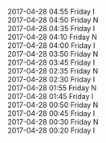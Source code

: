 2017-04-28 04:55 Friday  I  
2017-04-28 04:50 Friday  N  
2017-04-28 04:35 Friday  I  
2017-04-28 04:10 Friday  N  
2017-04-28 04:00 Friday  I  
2017-04-28 03:50 Friday  N  
2017-04-28 03:45 Friday  I  
2017-04-28 02:35 Friday  N  
2017-04-28 02:30 Friday  I  
2017-04-28 01:55 Friday  N  
2017-04-28 01:45 Friday  I  
2017-04-28 00:50 Friday  N  
2017-04-28 00:45 Friday  I  
2017-04-28 00:30 Friday  N  
2017-04-28 00:20 Friday  I  
